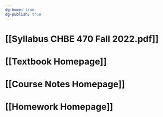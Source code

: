 ```yaml
---
dg-home: true
dg-publish: true
---
```


# [[Syllabus CHBE 470 Fall 2022.pdf]]

# [[Textbook Homepage]]

# [[Course Notes Homepage]]

# [[Homework Homepage]]

